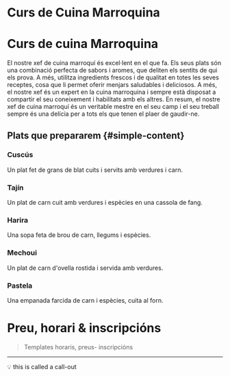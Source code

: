 # Curs de Cuina Marroquina

# Curs de cuina Marroquina 

El nostre xef de cuina marroquí és excel·lent en el que fa. Els seus plats són una combinació perfecta de sabors i aromes, que deliten els sentits de qui els prova. A més, utilitza ingredients frescos i de qualitat en totes les seves receptes, cosa que li permet oferir menjars saludables i deliciosos. A més, el nostre xef és un expert en la cuina marroquina i sempre està disposat a compartir el seu coneixement i habilitats amb els altres. En resum, el nostre xef de cuina marroquí és un veritable mestre en el seu camp i el seu treball sempre és una delícia per a tots els que tenen el plaer de gaudir-ne.



## Plats que prepararem {#simple-content}

### Cuscús 
Un plat fet de grans de blat cuits i servits amb verdures i carn.

### Tajín
Un plat de carn cuit amb verdures i espècies en una cassola de fang.

### Harira
Una sopa feta de brou de carn, llegums i espècies.

### Mechoui 
Un plat de carn d'ovella rostida i servida amb verdures.

### Pastela
Una empanada farcida de carn i espècies, cuita al forn.




# Preu, horari & inscripcións

>  Templates
>  horaris, preus- inscripcións

---


💡 this is called a call-out

